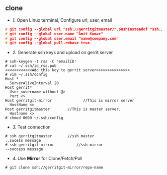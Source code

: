 ## clone

- _1._ Open Linux terminal, Configure url, user, email
```c
# git config --global url "ssh://gerritgitmaster/".pushInsteadof "ssh://gerritgit/"
# git config --global user.name "Amit Kumar"
# git config --global user.email "name@company.com"
# git config --global pull.rebase true
```

- _2._ Generate ssh keys and upload on gerrit server
```console
# ssh-keygen -t rsa -C 'emailID'
# cat ~/.ssh/id_rsa.pub
<<<<<<<<<<<<Add this key to gerrit server>>>>>>>>>>>>>>>
# vim ~/.ssh/config
Host *
  ServerAliveInterval 20
Host gerrit*
  User <username without @>
  Port <>
Host gerritgit-mirror              //This is mirror server
  HostName <>
Host gerritgitmaster        //This is master server.
  Hostname <>
# chmod 0600 ~/.ssh/config  
```

- _3._ Test connection
```
# ssh gerritgitmaster       //ssh master
..sucess message
# ssh gerritgit-mirror          //ssh mirror
--success message
```

- _4._ Use **Mirror** for Clone/Fetch/Pull
```
# git clone ssh://gerritgit-mirror/repo-name
```
